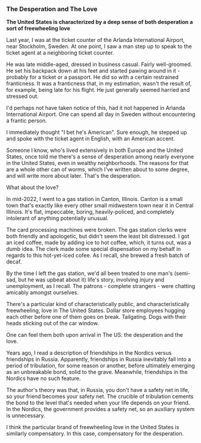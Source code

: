 ### The Desperation and The Love

<p><b>The United States is characterized by a deep sense of both desperation a sort of freewheeling love</b></p>

<p>Last year, I was at the ticket counter of the Arlanda International Airport, near Stockholm, Sweden.
At one point, I saw a man step up to speak to the ticket agent at a neighboring ticket counter.</p>

<p>He was late middle-aged, dressed in business casual. Fairly well-groomed.
He set his backpack down at his feet and started pawing around in it - probably for a ticket or a passport.
He did so with a certain restrained franticness.
It was a franticness that, in my estimation, wasn't the result of, for example, being late for his flight. He just generally seemed harried and stressed out.</p>

<p>I'd perhaps not have taken notice of this, had it not happened in Arlanda International Airport.
One can spend all day in Sweden without encountering a frantic person.</p>

<p>I immediately thought "I bet he's American".
Sure enough, he stepped up and spoke with the ticket agent in English, with an American accent.</p>

<p>Someone I know, who's lived extensively in both Europe and the United States, once told me there's a sense of desperation among nearly everyone in the United States, even in wealthy neighborhoods. 
The reasons for that are a whole other can of worms, which I've written about to some degree, and will write more about later.
That's the desperation.</p>

<p>What about the love?</p>

<p>In mid-2022, I went to a gas station in Canton, Illinois.
Canton is a small town that's exactly like every other small midwestern town near it in Central Illinois.
It's flat, impeccable, boring, heavily-policed, and completely intolerant of anything potentially unusual.</p>

<p>The card processing machines were broken.
The gas station clerks were both friendly and apologetic, but didn't seem the least bit distressed.
I got an iced coffee, made by adding ice to hot coffee, which, it turns out, was a dumb idea.
The clerk made some special dispensation on my behalf in regards to this hot-yet-iced cofee.
As I recall, she brewed a fresh batch of decaf.</p>

<p>By the time I left the gas station, we'd all been treated to one man's (semi-sad, but he was upbeat about it) life's story, involving injury and unemployment, as I recall.
The patrons - complete strangers - were chatting amicably amongst ourselves.</p>

<p>There's a particular kind of characteristically public, and characteristically freewheeling, love in The United States.
Dollar store employees hugging each other before one of them goes on break.
Tailgating. Dogs with their heads sticking out of the car window.</p>

<p>One can feel them both upon arrival in The US: the desperation and the love.</p>

<p>Years ago, I read a description of friendships in the Nordics versus friendships in Russia.
Apparently, friendships in Russia inevitably fall into a period of tribulation, for some reason or another, before ultimately emerging as an unbreakable bond, solid to the grave.  
Meanwhile, friendships in the Nordics have no such feature.</p>

<p>The author's theory was that, in Russia, you don't have a safety net in life, so your friend becomes your safety net.
The crucible of tribulation cements the bond to the level that's needed when your life depends on your friend.
In the Nordics, the government provides a safety net, so an auxiliary system is unnecessary.</p>

<p>I think the particular brand of freewheeling love in the United States is similarly compensatory.
In this case, compensatory for the desperation.</p>

